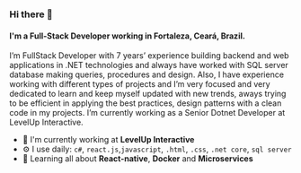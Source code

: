 ### Hi there 👋

#### I'm a Full-Stack Developer working in Fortaleza, Ceará, Brazil.

I’m FullStack Developer with 7 years’ experience building backend and web applications in .NET technologies and always have worked with SQL server database making queries, procedures and design. Also, I have experience working with different types of projects and I’m very focused and very dedicated to learn and keep myself updated with new trends, aways trying to be efficient in applying the best practices, design patterns with a clean code in my projects. I’m currently working as a Senior Dotnet Developer at LevelUp Interactive.


- 🏢 I'm currently working at **LevelUp Interactive**
- ⚙️ I use daily: `c#`, `react.js`,`javascript`, `.html`, `.css`, `.net core`, `sql server`
- 🌱 Learning all about **React-native**, **Docker** and **Microservices**
